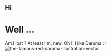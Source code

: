 <!--
**exalx/exalx** is a ✨ _special_ ✨ repository because its `README.md` (this file) appears on your GitHub profile.

Here are some ideas to get you started:

- 🔭 I’m currently working on ...
- 🌱 I’m currently learning ...
- 👯 I’m looking to collaborate on ...
- 🤔 I’m looking for help with ...
- 💬 Ask me about ...
- 📫 How to reach me: ...
- 😄 Pronouns: ...
- ⚡ Fun fact: ...
-->

## Hi

# Well ...
Am I lost ?
At least
I'm.
new.
Oh !! I like Daruma : !![the-famous-red-daruma-illustration-vector](https://github.com/user-attachments/assets/36c1275e-82db-41db-9663-9cd201e4e47c)
